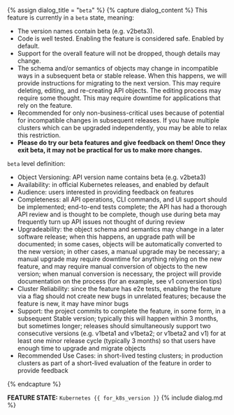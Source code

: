 {% assign dialog_title = "`beta`" %}
{% capture dialog_content %}
This feature is currently in a `beta` state, meaning:

* The version names contain beta (e.g. v2beta3).
* Code is well tested. Enabling the feature is considered safe. Enabled by default.
* Support for the overall feature will not be dropped, though details may change.
* The schema and/or semantics of objects may change in incompatible ways in a subsequent beta or stable release. When this happens, we will provide instructions for migrating to the next version. This may require deleting, editing, and re-creating API objects. The editing process may require some thought. This may require downtime for applications that rely on the feature.
* Recommended for only non-business-critical uses because of potential for incompatible changes in subsequent releases. If you have multiple clusters which can be upgraded independently, you may be able to relax this restriction.
* **Please do try our beta features and give feedback on them! Once they exit beta, it may not be practical for us to make more changes.**

`beta` level definition:

* Object Versioning: API version name contains beta (e.g. v2beta3)
* Availability: in official Kubernetes releases, and enabled by default
* Audience: users interested in providing feedback on features
* Completeness: all API operations, CLI commands, and UI support should be implemented; end-to-end tests complete; the API has had a thorough API review and is thought to be complete, though use during beta may frequently turn up API issues not thought of during review
* Upgradeability: the object schema and semantics may change in a later software release; when this happens, an upgrade path will be documented; in some cases, objects will be automatically converted to the new version; in other cases, a manual upgrade may be necessary; a manual upgrade may require downtime for anything relying on the new feature, and may require manual conversion of objects to the new version; when manual conversion is necessary, the project will provide documentation on the process (for an example, see v1 conversion tips)
* Cluster Reliability: since the feature has e2e tests, enabling the feature via a flag should not create new bugs in unrelated features; because the feature is new, it may have minor bugs
* Support: the project commits to complete the feature, in some form, in a subsequent Stable version; typically this will happen within 3 months, but sometimes longer; releases should simultaneously support two consecutive versions (e.g. v1beta1 and v1beta2; or v1beta2 and v1) for at least one minor release cycle (typically 3 months) so that users have enough time to upgrade and migrate objects
* Recommended Use Cases: in short-lived testing clusters; in production clusters as part of a short-lived evaluation of the feature in order to provide feedback

{% endcapture %}

**FEATURE STATE:** `Kubernetes {{ for_k8s_version }}` {% include dialog.md %}